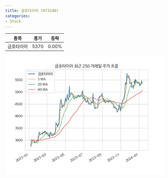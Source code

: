```yaml
---
title: 금호타이어 (073240)
categories:
- Stock
---
```


|종목|종가|등락|
|----|----|----|
|금호타이어|5370|0.00%|

<!-- more -->

![073240](/assets/images/stock/073240.png)